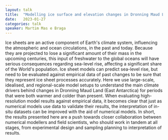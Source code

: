 ```yaml
---
layout: talk
title:  "Modelling ice surface and elevation changes in Dronning Maud Land, East Antarctica"
date:   2023-01-27
categories: talk
speaker: Martim Mas e Braga
---
```

Ice sheets are an active component of Earth's climate system, influencing the atmospheric and ocean circulations, in the past and today. Because they are projected to lose a significant amount of their mass in the upcoming centuries, this input of freshwater to the global oceans will have serious consequences regarding sea-level rise, affecting a significant share of the World's population. Ice sheet models can predict sea-level rise, but need to be evaluated against empirical data of past changes to be sure that they represent ice sheet processes accurately. Here we use large-scale, idealised, and regional-scale model setups to understand the main climate drivers behind changes in Dronning Maud Land (East Antarctica) for periods that were both warmer and colder than present. When evaluating high-resolution model results against empirical data, it becomes clear that just as numerical models use data to validate their results, the interpretation of in-situ datasets can be improved with the aid of numerical models. In short, the results presented here are a push towards closer collaboration between numerical modellers and field scientists, who should work in tandem at all stages, from experimental design and sampling planning to interpretation of results.
